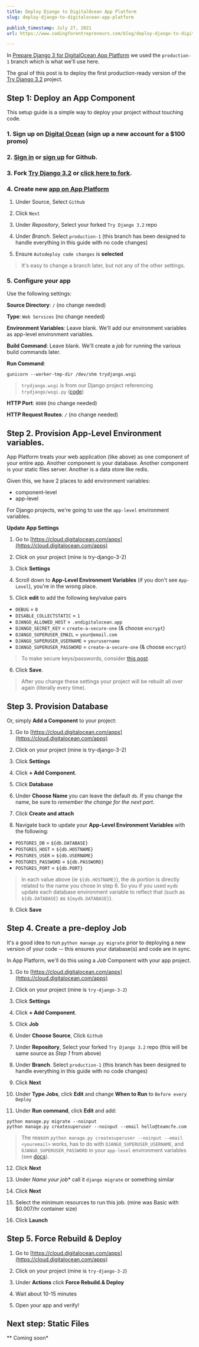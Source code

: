 ```yaml
---
title: Deploy Django to DigitalOcean App Platform
slug: deploy-django-to-digitalocean-app-platform

publish_timestamp: July 27, 2021
url: https://www.codingforentrepreneurs.com/blog/deploy-django-to-digitalocean-app-platform/

---
```


In [Prepare Django 3  for DigitalOcean App Platform](https://www.codingforentrepreneurs.com/blog/prepare-django-for-digital-ocean-app-platform) we used the `production-1` branch which is what we'll use here.

The goal of this post is to deploy the first production-ready version of the [Try Django 3.2](https://www.codingforentrepreneurs.com/projects/try-django-3-2) project. 

## Step 1: Deploy an App Component
This setup guide is a simple way to deploy your project without touching code.

### 1. Sign up on [Digital Ocean](https://do.co/cfe-sh) (sign up a new account for a $100 promo)

### 2. [Sign in](https://github.com/login) or [sign up](https://github.com/signup?source=cfe.sh) for Github.

### 3. Fork [Try Django 3.2](https://github.com/codingforentrepreneurs/Try-Django-3.2) or [click here to fork](https://github.com/codingforentrepreneurs/Try-Django-3.2/fork).

### 4. Create new [app on App Platform](https://cloud.digitalocean.com/apps/new)

1. Under Source, Select `Github`

2. Click `Next`

2. Under *Repository*, Select your forked `Try Django 3.2` repo

3. Under *Branch*. Select `production-1` (this branch has been designed to handle everything in this guide with no code changes)

4. Ensure `Autodeploy code changes` is **selected**

> It's easy to change a branch later, but not any of the other settings.

### 5. Configure your app 
Use the following settings:

**Source Directory**: `/` (no change needed)

**Type**: `Web Services` (no change needed)

**Environment Variables**:
Leave blank. We'll add our environment variables as app-level environment variables.


**Build Command**: 
Leave blank. We'll create a *job* for running the various build commands later.


**Run Command**:
```
gunicorn --worker-tmp-dir /dev/shm trydjango.wsgi
```
> `trydjango.wsgi` is from our Django project referencing `trydjango/wsgi.py` ([code](https://github.com/codingforentrepreneurs/Try-Django-3.2/blob/main/trydjango/wsgi.py))

**HTTP Port**: `8080` (no change needed)

**HTTP Request Routes**: `/` (no change needed)


## Step 2. Provision App-Level Environment variables. 
App Platform treats your web application (like above) as one component of your entire app. Another component is your database. Another component is your static files server. Another is a data store like redis. 

Given this, we have 2 places to add environment variables:

- component-level
- app-level

For Django projects, we're going to use the `app-level` environment variables. 

**Update App Settings**
1. Go to [https://cloud.digitalocean.com/apps](https://cloud.digitalocean.com/apps)

2. Click on your project (mine is try-django-3-2)

3. Click **Settings**

4. Scroll down to **App-Level Environment Variables** (if you don't see `App-Level`), you're in the wrong place.

5. Click **edit** to add the following key/value pairs
- `DEBUG` = `0`
- `DISABLE_COLLECTSTATIC` = `1`
- `DJANGO_ALLOWED_HOST` = `.ondigitalocean.app`
- `DJANGO_SECRET_KEY` = `create-a-secure-one` (& choose `encrypt`)
- `DJANGO_SUPERUSER_EMAIL` = `your@email.com`
- `DJANGO_SUPERUSER_USERNAME` = `yourusername`
- `DJANGO_SUPERUSER_PASSWORD` = `create-a-secure-one` (& choose `encrypt`)

> To make secure keys/passwords, consider [this post](https://www.codingforentrepreneurs.com/blog/create-a-one-off-django-secret-key/).

6. Click **Save**.


> After you change these settings your project will be rebuilt all over again (literally every time).

## Step 3. Provision Database
Or, simply **Add a Component** to your project:

1. Go to [https://cloud.digitalocean.com/apps](https://cloud.digitalocean.com/apps)

2. Click on your project (mine is try-django-3-2)

3. Click **Settings**

4. Click **+ Add Component**.

5. Click **Database**

6. Under **Choose Name** you can leave the default `db`. If you change the name, be sure to *remember the change for the next part*.

7. Click **Create and attach**

8. Navigate back to update your **App-Level Environment Variables** with the following:
- `POSTGRES_DB` = `${db.DATABASE}`
- `POSTGRES_HOST` = `${db.HOSTNAME}`
- `POSTGRES_USER` = `${db.USERNAME}`
- `POSTGRES_PASSWORD` = `${db.PASSWORD}`
- `POSTGRES_PORT` = `${db.PORT}`

> In each value above (ie `${db.HOSTNAME}`), the `db` portion is directly related to the name you chose in step 6. So you if you used `mydb` update each database environment variable to reflect that (such as `${db.DATABASE}` as `${mydb.DATABASE}`).

9. Click **Save**


## Step 4. Create a pre-deploy Job
It's a good idea to run `python manage.py migrate` prior to deploying a new version of your code -- this ensures your database(s) and code are in sync.

In App Platform, we'll do this using a *Job* Component with your app project.

1. Go to [https://cloud.digitalocean.com/apps](https://cloud.digitalocean.com/apps)

2. Click on your project (mine is `try-django-3-2`)

3. Click **Settings**

4. Click **+ Add Component**.

5. Click **Job**

6. Under **Choose Source**, Click `Github` 

7. Under **Repository**, Select your forked `Try Django 3.2` repo (this will be same source as *Step 1* from above)

8. Under **Branch**. Select `production-1` (this branch has been designed to handle everything in this guide with no code changes)

9. Click **Next**

10. Under **Type Jobs**, click **Edit** and change **When to Run** to `Before every Deploy`

11. Under **Run command**, click **Edit** and add:

```
python manage.py migrate --noinput
python manage.py createsuperuser --noinput --email hello@teamcfe.com
```

> The reason `python manage.py createsuperuser --noinput --email <youremail>` works, has to do with `DJANGO_SUPERUSER_USERNAME`, and `DJANGO_SUPERUSER_PASSWORD` in your `app-level` environment variables (see [docs](https://docs.djangoproject.com/en/3.2/ref/django-admin/#createsuperuser)).

12. Click **Next**

13. Under *Name your job** call it `django migrate` or something similar 

14. Click **Next**

15. Select the minimum resources to run this job. (mine was Basic with $0.007/hr container size)

16. Click **Launch**

## Step 5. Force Rebuild & Deploy

1. Go to [https://cloud.digitalocean.com/apps](https://cloud.digitalocean.com/apps)

2. Click on your project (mine is `try-django-3-2`)

3. Under **Actions** click **Force Rebuild.& Deploy**

4. Wait about 10-15 minutes

5. Open your app and verify!

## Next step: Static Files 
** Coming soon*